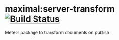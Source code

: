 # maximal:server-transform [![Build Status](https://travis-ci.org/maximalmeteor/server-transform.svg)](https://travis-ci.org/maximalmeteor/server-transform)
Meteor package to transform documents on publish
